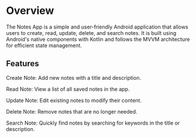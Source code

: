 
# Overview
The Notes App is a simple and user-friendly Android application that allows users to create, read, update, delete, and search notes. It is built using Android's native components with Kotlin and follows the MVVM architecture for efficient state management.

## Features
Create Note: Add new notes with a title and description.

Read Note: View a list of all saved notes in the app.

Update Note: Edit existing notes to modify their content.

Delete Note: Remove notes that are no longer needed.

Search Note: Quickly find notes by searching for keywords in the title or description.
